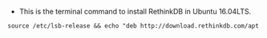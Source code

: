 * This is the terminal command to install RethinkDB in Ubuntu 16.04LTS.

```markdown
source /etc/lsb-release && echo "deb http://download.rethinkdb.com/apt $DISTRIB_CODENAME main" | sudo tee /etc/apt/sources.list.d/rethinkdb.list && wget -qO- https://download.rethinkdb.com/apt/pubkey.gpg | sudo apt-key add - && sudo apt-get update && sudo apt-get install rethinkdb
```